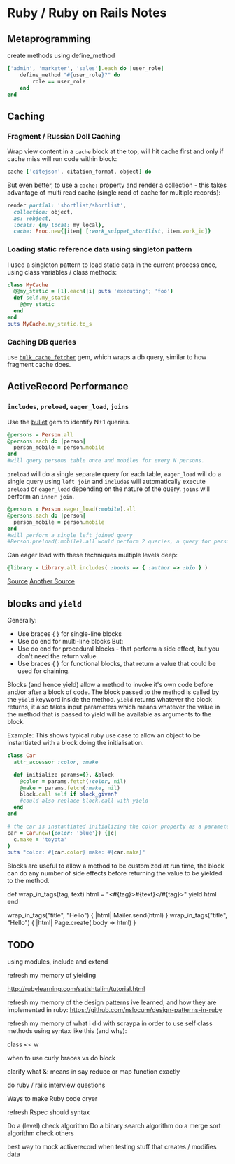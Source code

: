 # Ruby / Ruby on Rails Notes

## Metaprogramming

create methods using define_method

```ruby
['admin', 'marketer', 'sales'].each do |user_role|
    define_method "#{user_role}?" do
        role == user_role
    end
end
```

## Caching

### Fragment / Russian Doll Caching

Wrap view content in a `cache` block at the top, will hit cache first and only if cache miss will run code within block:

```ruby
cache ['citejson', citation_format, object] do
```

But even better, to use a `cache:` property and render a collection - this takes advantage of multi read cache (single read of cache for multiple records):

```ruby
render partial: 'shortlist/shortlist',
  collection: object,
  as: :object,
  locals: {my_local: my_local},
  cache: Proc.new{|item| [:work_snippet_shortlist, item.work_id]}
```

### Loading static reference data using singleton pattern

I used a singleton pattern to load static data in the current process once, using class variables / class methods:

```ruby
class MyCache
  @@my_static = [1].each{|i| puts 'executing'; 'foo'}
  def self.my_static
    @@my_static
  end
end
puts MyCache.my_static.to_s
```

### Caching DB queries

use [`bulk_cache_fetcher`](https://github.com/justinweiss/bulk_cache_fetcher) gem, which wraps a db query, similar to how fragment cache does.

## ActiveRecord Performance

### `includes`, `preload`, `eager_load`, `joins`

Use the [bullet](https://github.com/flyerhzm/bullet) gem to identify N+1 queries.

```ruby
@persons = Person.all
@persons.each do |person|
  person_mobile = person.mobile
end
#will query persons table once and mobiles for every N persons.
```

`preload` will do a single separate query for each table, `eager_load` will do a single query using `left join` and `includes` will automatically execute `preload` or `eager_load` depending on the nature of the query. `joins` will perform an `inner join`.

```ruby
@persons = Person.eager_load(:mobile).all
@persons.each do |person|
  person_mobile = person.mobile
end
#will perform a single left joined query
#Person.preload(:mobile).all would perform 2 queries, a query for persons and a query for person mobiles
```

Can eager load with these techniques multiple levels deep:

```ruby
@library = Library.all.includes( :books => { :author => :bio } )
```

[Source](https://blog.arkency.com/2013/12/rails4-preloading/)
[Another Source](https://medium.com/@codenode/10-tips-for-eager-loading-to-avoid-n-1-queries-in-rails-2bad54456a3f)

## blocks and `yield`

Generally:
* Use braces { } for single-line blocks
* Use do end for multi-line blocks
But:
* Use do end for procedural blocks - that perform a side effect, but you don't need the return value.
* Use braces { } for functional blocks, that return a value that could be used for chaining.

Blocks (and hence yield) allow a method to invoke it's own code before and/or after a block of code. The block passed to the method is called by the `yield` keyword inside the method. `yield` returns whatever the block returns, it also takes input parameters which means whatever the value in the method that is passed to yield will be available as arguments to the block.

Example:
This shows typical ruby use case to allow an object to be instantiated with a block doing the initialisation.

```ruby
class Car
  attr_accessor :color, :make

  def initialize params={}, &block
    @color = params.fetch(:color, nil)
    @make = params.fetch(:make, nil)
    block.call self if block_given?
    #could also replace block.call with yield
  end
end

# the car is instantiated initializing the color property as a parameter passed to new, and the make property is set in the block passed to new
car = Car.new({color: 'blue'}) {|c|
  c.make = 'toyota'
}
puts "color: #{car.color} make: #{car.make}"
```


Blocks are useful to allow a method to be customized at run time, the block can do any number of side effects before returning the value to be yielded to the method.

def wrap_in_tags(tag, text)
  html = "<#{tag}>#{text}</#{tag}>"
  yield html
end

wrap_in_tags("title", "Hello") { |html| Mailer.send(html) }
wrap_in_tags("title", "Hello") { |html| Page.create(:body => html) }

## TODO

using modules, include and extend

refresh my memory of yielding

http://rubylearning.com/satishtalim/tutorial.html

refresh my memory of the design patterns ive learned, and how they are implemented in ruby:
https://github.com/nslocum/design-patterns-in-ruby

refresh my memory of what i did with scraypa in order to use self class methods using syntax like this (and why):

class << w

when to use curly braces vs do block

clarify what &: means in say reduce or map function exactly

do ruby / rails interview questions

Ways to make Ruby code dryer

refresh Rspec should syntax

Do a (level) check algorithm
Do a binary search algorithm
do a merge sort algorithm
check others

best way to mock activerecord when testing stuff that creates / modifies data
